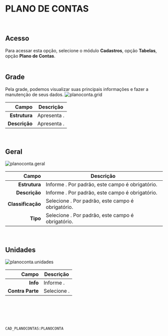 # PLANO DE CONTAS
<br>

## Acesso
Para acessar esta opção, selecione o módulo **Cadastros**, opção **Tabelas**, opção **Plano de Contas**.
<br>
<br>

## Grade
Pela grade, podemos visualizar suas principais informações e fazer a manutenção de seus dados.
![planoconta.grid](https://raw.githubusercontent.com/netforcews/docs-erp/master/cadastros/imagens/planoconta.grid.png)

Campo | Descrição
--:|---
**Estrutura** | Apresenta .
**Descrição** | Apresenta .
<br>

## Geral
![planoconta.geral](https://raw.githubusercontent.com/netforcews/docs-erp/master/cadastros/imagens/planoconta.geral.png)

Campo | Descrição
--:|---
**Estrutura** | Informe . Por padrão, este campo é obrigatório.
**Descrição** | Informe . Por padrão, este campo é obrigatório.
**Classificação** | Selecione . Por padrão, este campo é obrigatório.
**Tipo** | Selecione . Por padrão, este campo é obrigatório.
<br>

## Unidades
![planoconta.unidades](https://raw.githubusercontent.com/netforcews/docs-erp/master/cadastros/imagens/planoconta.unidades.png)

Campo | Descrição
--:|---
**Info** | Informe .
**Contra Parte** | Selecione .
<br>
<br>
<br>
<br>

```CAD_PLANOCONTAS:PLANOCONTA```
